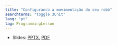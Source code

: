 ```yaml
---
title: "Configurando a movimentação do seu robô"
searchterms: "toggle 3Unit"
lang: "pt"
tag: ProgrammingLesson
---
```

 <ul>
 <li class="ng-binding">Slides:
 <a href="ProgrammingLessons/ConfiguringRobotMovement.pptx">PPTX</a>,
 <a href="ProgrammingLessons/ConfiguringRobotMovement.pdf">PDF</a>
 </li>
 </ul>
